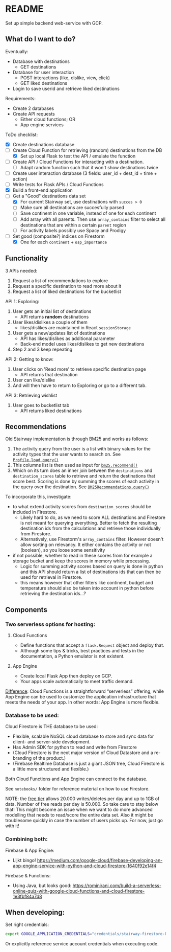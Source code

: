 # README

Set up simple backend web-service with GCP.

## What do I want to do?

Eventually:
- Database with destinations 
    - GET destinations
- Database for user interaction
    - POST interactions (like, dislike, view, click)
    - GET liked destinations
- Login to save userid and retrieve liked destinations

Requirements:
- Create 2 databases
- Create API requests
    - Either cloud functions; OR
    - App engine services

ToDo checklist: 
- [x] Create destinations database
- [ ] Create Cloud Function for retrieving (random) destinations from the DB
    - [x] Set up local Flask to test the API / emulate the function
- [ ] Create API / Cloud Functions for interacting with a destination.
    - [ ] Adapt random function such that it won't show destinations twice
- [ ] Create user interaction database (3 fields: user_id + dest_id + time + action)
- [ ] Write tests for Flask APIs / Cloud Functions
- [x] Build a front-end application
- [ ] Get a "Good" destinations data set
    - [x] For current Stairway set, use destinations with `succes > 0`
    - [ ] Make sure all destinations are succesfully parsed
    - [ ] Save continent in one variable, instead of one for each continent
    - [ ] Add array with all parents. Then use `array_contains` filter
    to select all destinations that are within a certain `parent` region
    - [ ] For activity labels possibly use Spacy and Prodigy
- [ ] Set good (composite?) indices on Firestorm
    - [x] One for each `continent` + `osp_importance`

## Functionality

3 APIs needed:
1. Request a list of recommendations to explore
2. Request a specific destination to read more about it
3. Request a list of liked destinations for the bucketlist

API 1: Exploring:
1. User gets an initial list of destinations
    - API returns **random** destinations
2. User likes/dislikes a couple of them
    - likes/dislikes are maintained in React `sessionStorage`
3. User gets a new/updates list of destinations
    - API has likes/dislikes as additional parameter
    - Back-end model uses likes/dislikes to get new destinations
4. Step 2 and 3 keep repeating

API 2: Getting to know:
1. User clicks on 'Read more' to retrieve specific destination page
    - API returns that destination
2. User can like/dislike
3. And will then have to return to Exploring or go to a different tab.

API 3: Retrieving wishlist
1. User goes to bucketlist tab
    - API returns liked destinations


## Recommendations

Old Stairway implementation is through BM25 and works as follows:
1. The activity query from the user is a list with binary values for the
activity types that the user wants to search on. See
[`Profile.load_query()`](https://github.com/Braamling/project_travel/blob/432b21d7df96de3e456541d893d1f7a03a631836/REST_API/project_travel/classes/profile.py)
2. This columns list is then used as input for
[`bm25.recommend()`](https://github.com/Braamling/project_travel/blob/432b21d7df96de3e456541d893d1f7a03a631836/REST_API/project_travel/controllers/recommend.py)
3. Which on its turn does an inner join between the `destinations` and
`destination_scores` table to retrieve and return the destinations that
score best. Scoring is done by summing the scores of each activity in
the query over the destination.
See [`BM25Recommendations.query()`](https://github.com/Braamling/project_travel/blob/432b21d7df96de3e456541d893d1f7a03a631836/REST_API/project_travel/dao/bm25Recommendations.py)

To incorporate this, investigate:
- to what extend activity scores from `destination_scores` should be
included in Firestore.
    - Likely hard to do, as we need to score ALL destinations and
    Firestore is not meant for querying everything. Better to fetch the
    resulting destination ids from the calculations and retrieve those
    individually from Firestore.
    - Alternatively, use Firestorm's `array_contains` filter. However
    doesn't allow sorting on relevancy. It either contains the activity
    or not (boolean), so you loose some sensitivity
- if not possible, whether to read in these scores from for example a
storage bucket and keep the scores in memory while processing.
    - Logic for summing activity scores based on query is done in python
    and this API should return a list of destinations ids that can then
    be used for retrieval in Firestore.
    - this means however that other filters like continent, budget and
    temperature should also be taken into account in python before
    retrieving the destination ids...?


## Components

### Two serverless options for hosting:

1. Cloud Functions
    - Define functions that accept a `flask.Request` object and deploy that. 
    - Although some tips & tricks, best practices and tests in the documentation, a Python emulator is not existent. 

2. App Engine
    - Create local Flask App then deploy on GCP.
    - Your apps scale automatically to meet traffic demand.    

[Difference](https://www.quora.com/Whats-the-difference-between-Cloud-Functions-and-App-Engine-in-Google-Cloud): 
Cloud Functions is a straightforward “serverless” offering, while App Engine can be used to customize 
the application infrastructure that meets the needs of your app. In other words: App Engine is more flexible.

### Database to be used:

Cloud Firestore is THE database to be used:
- Flexible, scalable NoSQL cloud database to store and sync data for client- and server-side development.
- Has Admin SDK for python to read and write from Firestore
- (Cloud Firestore is the next major version of Cloud Datastore and a re- branding of the product.)
- (Firebase Realtime Database is just a giant JSON tree, Cloud Firestore is a little more structured and flexible.)

Both Cloud Functions and App Engine can connect to the database.

See `notebooks/` folder for reference material on how to use Firestore.

NOTE: the [free tier](https://firebase.google.com/docs/firestore/quotas) allows 20.000 writes/deletes per day and up to 
1GB of data. Number of free reads per day is 50.000. So take care to stay below that! This might become an issue when 
we want to do more advanced modelling that needs to read/score the entire data set. Also it might be troublesome quickly 
in case the number of users picks up. For now, just go with it!

 

### Combining both:

Firebase & App Engine:
- Lijkt bingo! https://medium.com/google-cloud/firebase-developing-an-app-engine-service-with-python-and-cloud-firestore-1640f92e14f4

Firebase & Functions:
- Using Java, but looks good: https://rominirani.com/build-a-serverless-online-quiz-with-google-cloud-functions-and-cloud-firestore-1e3fbf84a7d8



## When developing:

Set right credentials:

```bash
export GOOGLE_APPLICATION_CREDENTIALS="credentials/stairway-firestore-key.json"
```

Or explicitly reference service account credentials when executing code.
